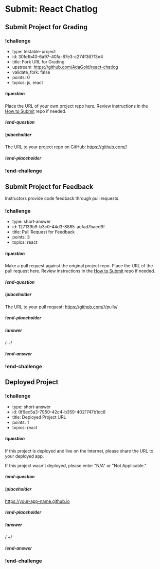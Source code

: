 # Submit: React Chatlog

## Submit Project for Grading

<!-- prettier-ignore-start -->
### !challenge
* type: testable-project
* id: 30fefb40-6a97-40fa-87e3-c274f367f3e4
* title: Fork URL for Grading
* upstream: https://github.com/AdaGold/react-chatlog
* validate_fork: false
* points: 0
* topics: js, react
##### !question

Place the URL of your own project repo here. Review instructions in the [How to Submit](../ada-project-practices/how-to-submit.md) repo if needed.

##### !end-question
##### !placeholder

The URL to your project repo on GitHub: https://github.com/<your-username>/<project-name>

##### !end-placeholder
### !end-challenge
<!-- prettier-ignore-end -->

## Submit Project for Feedback

Instructors provide code feedback through pull requests.

<!-- prettier-ignore-start -->
### !challenge
* type: short-answer
* id: 127139b9-b3c0-44d3-8885-acfad7baed9f
* title: Pull Request for Feedback
* points: 3
* topics: react
##### !question

Make a pull request against the original project repo. Place the URL of the pull request here. Review instructions in the [How to Submit](../ada-project-practices/how-to-submit.md) repo if needed.

##### !end-question
##### !placeholder

The URL to your pull request: https://github.com/<some-ada-repo>/<project-name>/pulls/<pull-request>

##### !end-placeholder
##### !answer

/.+/

##### !end-answer
### !end-challenge
<!-- prettier-ignore-end -->

## Deployed Project

<!-- prettier-ignore-start -->
### !challenge
* type: short-answer
* id: 0f6ec5a3-7950-42c4-b359-4021747b1dc8
* title: Deployed Project URL
* points: 1
* topics: react
##### !question

If this project is deployed and live on the Internet, please share the URL to your deployed app.

If this project wasn't deployed, please enter "N/A" or "Not Applicable."

##### !end-question
##### !placeholder

https://your-app-name.github.io

##### !end-placeholder
##### !answer

/.+/

##### !end-answer
### !end-challenge
<!-- prettier-ignore-end -->
